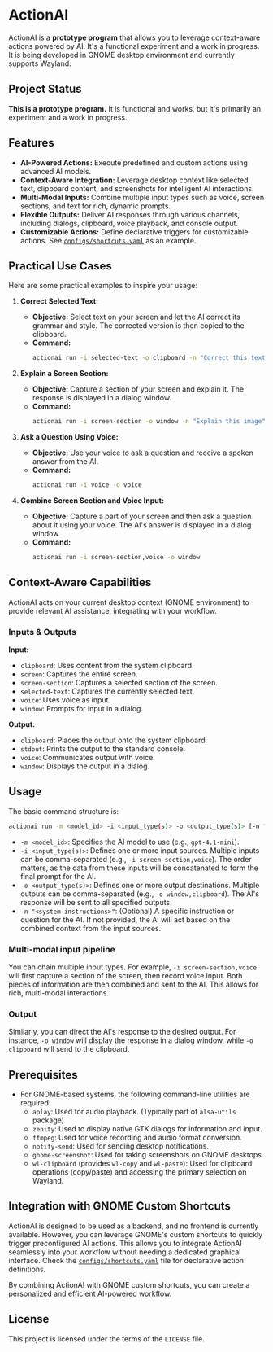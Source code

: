 # ActionAI

ActionAI is a **prototype program** that allows you to leverage context-aware actions powered by AI. It's a functional experiment and a work in progress. It is being developed in GNOME desktop environment and currently supports Wayland.

## Project Status

**This is a prototype program.** It is functional and works, but it's primarily an experiment and a work in progress.

## Features

*   **AI-Powered Actions:** Execute predefined and custom actions using advanced AI models.
*   **Context-Aware Integration:** Leverage desktop context like selected text, clipboard content, and screenshots for intelligent AI interactions.
*   **Multi-Modal Inputs:** Combine multiple input types such as voice, screen sections, and text for rich, dynamic prompts.
*   **Flexible Outputs:** Deliver AI responses through various channels, including dialogs, clipboard, voice playback, and console output.
*   **Customizable Actions:** Define declarative triggers for customizable actions. See [`configs/shortcuts.yaml`](configs/shortcuts.yaml) as an example.

## Practical Use Cases

Here are some practical examples to inspire your usage:

1.  **Correct Selected Text:**
    *   **Objective:** Select text on your screen and let the AI correct its grammar and style. The corrected version is then copied to the clipboard.
    *   **Command:**
        ```bash
        actionai run -i selected-text -o clipboard -n "Correct this text. Reply only with the corrected text."
        ```

2.  **Explain a Screen Section:**
    *   **Objective:** Capture a section of your screen and explain it. The response is displayed in a dialog window.
    *   **Command:**
        ```bash
        actionai run -i screen-section -o window -n "Explain this image"
        ```
3.  **Ask a Question Using Voice:**
    *   **Objective:** Use your voice to ask a question and receive a spoken answer from the AI.
    *   **Command:**
        ```bash
        actionai run -i voice -o voice
        ```

4.  **Combine Screen Section and Voice Input:**
    *   **Objective:** Capture a part of your screen and then ask a question about it using your voice. The AI's answer is displayed in a dialog window.
    *   **Command:**
        ```bash
        actionai run -i screen-section,voice -o window
        ```

## Context-Aware Capabilities

ActionAI acts on your current desktop context (GNOME environment) to provide relevant AI assistance, integrating with your workflow.

### Inputs & Outputs

**Input:**
*   `clipboard`: Uses content from the system clipboard.
*   `screen`: Captures the entire screen.
*   `screen-section`: Captures a selected section of the screen.
*   `selected-text`: Captures the currently selected text.
*   `voice`: Uses voice as input.
*   `window`: Prompts for input in a dialog.

**Output:**
*   `clipboard`: Places the output onto the system clipboard.
*   `stdout`: Prints the output to the standard console.
*   `voice`: Communicates output with voice.
*   `window`: Displays the output in a dialog.

## Usage

The basic command structure is:

```bash
actionai run -m <model_id> -i <input_type(s)> -o <output_type(s)> [-n "<system-instructions>"]
```

*   `-m <model_id>`: Specifies the AI model to use (e.g., `gpt-4.1-mini`).
*   `-i <input_type(s)>`: Defines one or more input sources. Multiple inputs can be comma-separated (e.g., `-i screen-section,voice`). The order matters, as the data from these inputs will be concatenated to form the final prompt for the AI.
*   `-o <output_type(s)>`: Defines one or more output destinations. Multiple outputs can be comma-separated (e.g., `-o window,clipboard`). The AI's response will be sent to all specified outputs.
*   `-n "<system-instructions>"`: (Optional) A specific instruction or question for the AI. If not provided, the AI will act based on the combined context from the input sources.

### Multi-modal input pipeline

You can chain multiple input types. For example, `-i screen-section,voice` will first capture a section of the screen, then record voice input. Both pieces of information are then combined and sent to the AI. This allows for rich, multi-modal interactions.

### Output

Similarly, you can direct the AI's response to the desired output. For instance, `-o window` will display the response in a dialog window, while `-o clipboard` will send to the clipboard. 

## Prerequisites

*   For GNOME-based systems, the following command-line utilities are required:
    *   `aplay`: Used for audio playback. (Typically part of `alsa-utils` package)
    *   `zenity`: Used to display native GTK dialogs for information and input.
    *   `ffmpeg`: Used for voice recording and audio format conversion.
    *   `notify-send`: Used for sending desktop notifications.
    *   `gnome-screenshot`: Used for taking screenshots on GNOME desktops. 
    *   `wl-clipboard` (provides `wl-copy` and `wl-paste`): Used for clipboard operations (copy/paste) and accessing the primary selection on Wayland.

## Integration with GNOME Custom Shortcuts

ActionAI is designed to be used as a backend, and no frontend is currently available. However, you can leverage GNOME's custom shortcuts to quickly trigger preconfigured AI actions. This allows you to integrate ActionAI seamlessly into your workflow without needing a dedicated graphical interface. Check the [`configs/shortcuts.yaml`](configs/shortcuts.yaml) file for declarative action definitions.

By combining ActionAI with GNOME custom shortcuts, you can create a personalized and efficient AI-powered workflow.

## License

This project is licensed under the terms of the `LICENSE` file.
